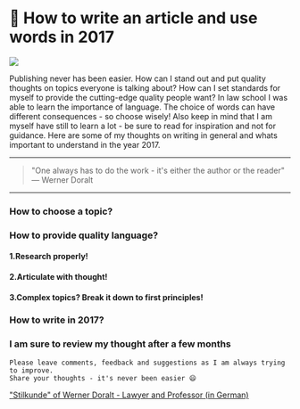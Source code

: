 # 📝 How to write an article and use words in 2017

[<img src="https://images.unsplash.com/photo-1479142506502-19b3a3b7ff33?dpr=2&auto=format&fit=crop&w=767&h=511&q=80&cs=tinysrgb&crop=">](http://ddcreationstudios.at/)

Publishing never has been easier. How can I stand out and put quality thoughts on topics everyone is talking about? How can I set standards for myself to provide the cutting-edge quality people want?
In law school I was able to learn the importance of language. The choice of words can have different consequences - so choose wisely!
Also keep in mind that I am myself have still to learn a lot - be sure to read for inspiration and not for guidance.
Here are some of my thoughts on writing in general and whats important to understand in the year 2017.

---

>"One always has to do the work - it's either the author or the reader"
― Werner Doralt

---

### How to choose a topic?


### How to provide quality language?
#### 1.Research properly!
#### 2.Articulate with thought!
#### 3.Complex topics? Break it down to first principles!
### How to write in 2017?
### I am sure to review my thought after a few months



```
Please leave comments, feedback and suggestions as I am always trying to improve.
Share your thoughts - it's never been easier 😄
```

["Stilkunde" of Werner Doralt - Lawyer and Professor (in German)](http://cd.manz.at/rechtaktuell/pdf/Doralt_Steuerrecht_2014-15.pdf)
